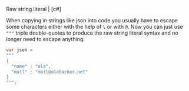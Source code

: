 Raw string literal | [c#]

When copying in strings like json into code you usually have to escape some characters either with the help of `\` or with `@`. Now you can just use `"""` triple double-quotes to produce the raw string literal syntax and no longer need to escape anything.

```cs
var json = 
"""
{
  "name" : "ola",
  "mail" : "mail@olabacker.net" 
}
""";
```


